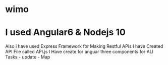 # wimo
# I used Angular6 & Nodejs 10
Also i have used Express Framework for Making Restful APIs
I have Created API File called API.js 
I Have create for anguar three components for ALl Tasks - update - Map 

